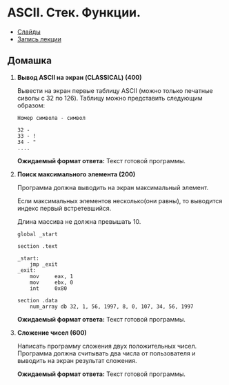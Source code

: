 # ASCII. Стек. Функции. 

- [Слайды](https://docs.google.com/presentation/d/1A-iJBieOJ5h5JrTY41oyi14s3In9KoR1dUxJ_YbpErE/edit?usp=sharing)
- [Запись лекции](https://www.youtube.com/watch?v=MNcbQgJgvUk)

## Домашка

1. **Вывод ASCII на экран (CLASSICAL) (400)**

   Вывести на экран первые таблицу ASCII (можно только печатные сиволы с 32 по 126).
   Таблицу можно представить следующим образом:

   ```
   Номер символа - символ

   32 -  
   33 - !
   34 - "
   ....
   ```

    __Ожидаемый формат ответа:__ Текст готовой программы.

2. **Поиск максимального элемента (200)**

    Программа должна выводить на экран максимальный элемент.

    Если максимальных элементов несколько(они равны), то выводится индекс первый встретевшийся.
    
    Длина массива не должна превышать 10.

    ```assembly
    global _start

    section .text

    _start:
        jmp _exit
    _exit:
        mov     eax, 1
        mov     ebx, 0
        int     0x80

    section .data
        num_array db 32, 1, 56, 1997, 8, 0, 107, 34, 56, 1997
    ```

   __Ожидаемый формат ответа:__ Текст готовой программы. 

3. **Сложение чисел (600)**

   Написать программу сложения двух положительных чисел. Программа должна считывать
   два числа от пользователя и выводить на экран результат сложения.

   __Ожидаемый формат ответа:__ Текст готовой программы. 

